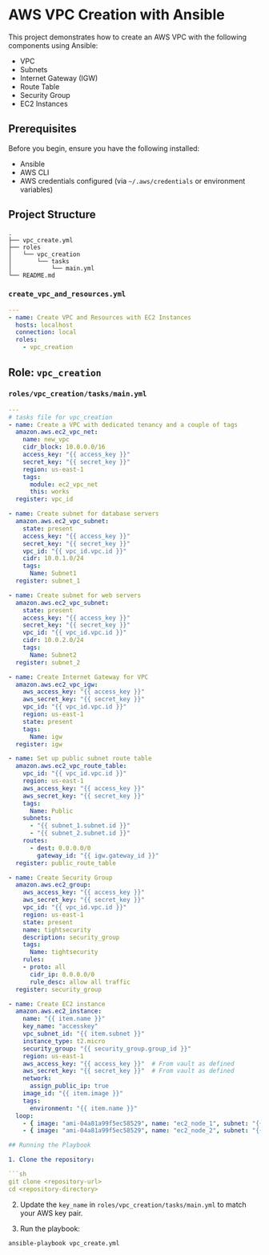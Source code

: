 # AWS VPC Creation with Ansible

This project demonstrates how to create an AWS VPC with the following components using Ansible:

- VPC
- Subnets
- Internet Gateway (IGW)
- Route Table
- Security Group
- EC2 Instances

## Prerequisites

Before you begin, ensure you have the following installed:

- Ansible
- AWS CLI
- AWS credentials configured (via `~/.aws/credentials` or environment variables)

## Project Structure

```
.
├── vpc_create.yml
├── roles
│   └── vpc_creation
│       └── tasks
│           └── main.yml
└── README.md
```

### `create_vpc_and_resources.yml`

```yaml
---
- name: Create VPC and Resources with EC2 Instances
  hosts: localhost
  connection: local
  roles:
    - vpc_creation
```

## Role: `vpc_creation`

### `roles/vpc_creation/tasks/main.yml`

```yaml
---
# tasks file for vpc_creation
- name: Create a VPC with dedicated tenancy and a couple of tags
  amazon.aws.ec2_vpc_net:
    name: new_vpc
    cidr_block: 10.0.0.0/16
    access_key: "{{ access_key }}"
    secret_key: "{{ secret_key }}"
    region: us-east-1
    tags:
      module: ec2_vpc_net
      this: works
  register: vpc_id

- name: Create subnet for database servers
  amazon.aws.ec2_vpc_subnet:
    state: present
    access_key: "{{ access_key }}"
    secret_key: "{{ secret_key }}"
    vpc_id: "{{ vpc_id.vpc.id }}"
    cidr: 10.0.1.0/24
    tags:
      Name: Subnet1
  register: subnet_1

- name: Create subnet for web servers
  amazon.aws.ec2_vpc_subnet:
    state: present
    access_key: "{{ access_key }}"
    secret_key: "{{ secret_key }}"
    vpc_id: "{{ vpc_id.vpc.id }}"
    cidr: 10.0.2.0/24
    tags:
      Name: Subnet2
  register: subnet_2

- name: Create Internet Gateway for VPC
  amazon.aws.ec2_vpc_igw:
    aws_access_key: "{{ access_key }}"
    aws_secret_key: "{{ secret_key }}"
    vpc_id: "{{ vpc_id.vpc.id }}"
    region: us-east-1
    state: present
    tags:
      Name: igw
  register: igw

- name: Set up public subnet route table
  amazon.aws.ec2_vpc_route_table:
    vpc_id: "{{ vpc_id.vpc.id }}"
    region: us-east-1
    aws_access_key: "{{ access_key }}"
    aws_secret_key: "{{ secret_key }}"
    tags:
      Name: Public
    subnets:
      - "{{ subnet_1.subnet.id }}"
      - "{{ subnet_2.subnet.id }}"
    routes:
      - dest: 0.0.0.0/0
        gateway_id: "{{ igw.gateway_id }}"
  register: public_route_table

- name: Create Security Group
  amazon.aws.ec2_group:
    aws_access_key: "{{ access_key }}"
    aws_secret_key: "{{ secret_key }}"
    vpc_id: "{{ vpc_id.vpc.id }}"
    region: us-east-1
    state: present
    name: tightsecurity
    description: security_group
    tags:
      Name: tightsecurity
    rules:
    - proto: all
      cidr_ip: 0.0.0.0/0
      rule_desc: allow all traffic
  register: security_group

- name: Create EC2 instance
  amazon.aws.ec2_instance:
    name: "{{ item.name }}"
    key_name: "accesskey"
    vpc_subnet_id: "{{ item.subnet }}"
    instance_type: t2.micro
    security_group: "{{ security_group.group_id }}"
    region: us-east-1
    aws_access_key: "{{ access_key }}"  # From vault as defined
    aws_secret_key: "{{ secret_key }}"  # From vault as defined      
    network:
      assign_public_ip: true
    image_id: "{{ item.image }}"
    tags:
      environment: "{{ item.name }}"
  loop:
    - { image: "ami-04a81a99f5ec58529", name: "ec2_node_1", subnet: "{{ subnet_1.subnet.id }}" }
    - { image: "ami-04a81a99f5ec58529", name: "ec2_node_2", subnet: "{{ subnet_2.subnet.id }}" }

## Running the Playbook

1. Clone the repository:

```sh
git clone <repository-url>
cd <repository-directory>
```

2. Update the `key_name` in `roles/vpc_creation/tasks/main.yml` to match your AWS key pair.

3. Run the playbook:

```sh
ansible-playbook vpc_create.yml
```
